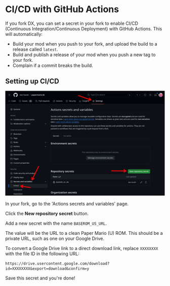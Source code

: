 # CI/CD with GitHub Actions

If you fork DX, you can set a secret in your fork to enable CI/CD (Continuous Integration/Continuous Deployment) with GitHub Actions. This will automatically:

- Build your mod when you push to your fork, and upload the build to a release called `latest`.
- Build and publish a release of your mod when you push a new tag to your fork.
- Complain if a commit breaks the build.

## Setting up CI/CD

![](./gh-actions-secret.png)

In your fork, go to the 'Actions secrets and variables' page.

Click the **New repository secret** button.

Add a new secret with the name `BASEROM_US_URL`.

The value will be the URL to a clean Paper Mario (U) ROM. This should be a private URL, such as one on your Google Drive.

To convert a Google Drive link to a direct download link, replace `XXXXXXXX` with the file ID in the following URL:

```
https://drive.usercontent.google.com/download?id=XXXXXXXX&export=download&confirm=y
```

Save this secret and you're done!
